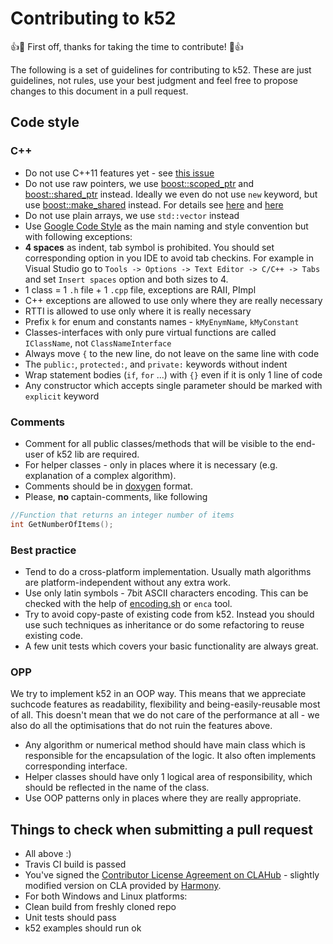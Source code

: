 # Contributing to k52 #

:+1::tada: First off, thanks for taking the time to contribute! :tada::+1:

The following is a set of guidelines for contributing to k52.
 These are just guidelines, not rules, use your best judgment
 and feel free to propose changes to this document in a pull request.

## Code style ##

### C++ ###

- Do not use C++11 features yet - see [this issue](https://github.com/PavelKovalets/k52/issues/12)
- Do not use raw pointers, we use [boost::scoped_ptr](http://www.boost.org/doc/libs/1_61_0/libs/smart_ptr/scoped_ptr.htm)
 and [boost::shared_ptr](http://www.boost.org/doc/libs/1_57_0/libs/smart_ptr/shared_ptr.htm) instead.
 Ideally we even do not use `new` keyword, but use [boost::make_shared](http://www.boost.org/doc/libs/1_57_0/libs/smart_ptr/make_shared.html) instead.
 For details see [here](http://www.rsdn.ru/article/cpp/smartptr.xml) and [here](http://meetingcpp.ru/?page_id=608)
- Do not use plain arrays, we use `std::vector` instead
- Use [Google Code Style](https://google.github.io/styleguide/cppguide.html)
 as the main naming and style convention but with following exceptions:
 - **4 spaces** as indent, tab symbol is prohibited. You should set corresponding option in you IDE to avoid tab checkins.
 For example in Visual Studio go to `Tools -> Options -> Text Editor -> C/C++ -> Tabs` and set `Insert spaces` option and both sizes to 4.
 - 1 class = 1 `.h` file + 1 `.cpp` file, exceptions are RAII, PImpl
 - C++ exceptions are allowed to use only where they are really necessary
 - RTTI is allowed to use only where it is really necessary
 - Prefix `k` for enum and constants names - `kMyEnymName`, `kMyConstant`
 - Classes-interfaces with only pure virtual functions are called `IClassName`, not `ClassNameInterface`
 - Always move `{` to the new line, do not leave on the same line with code
 - The `public:`, `protected:`, and `private:` keywords without indent
 - Wrap statement bodies (`if`, `for` ...) with `{}` even if it is only 1 line of code
 - Any constructor which accepts single parameter should be marked with `explicit` keyword

### Comments ###
- Comment for all public classes/methods that will be visible to the end-user of k52 lib are required. 
- For helper classes - only in places where it is necessary (e.g. explanation of a complex algorithm).
- Comments should be in [doxygen](https://www.stack.nl/~dimitri/doxygen/manual/docblocks.html) format.
- Please, **no** captain-comments, like following 
```C++
//Function that returns an integer number of items
int GetNumberOfItems();
```

### Best practice ###

- Tend to do a cross-platform implementation. Usually math algorithms are platform-independent without any extra work.
- Use only latin symbols - 7bit ASCII characters encoding.
 This can be checked with the help of [encoding.sh](https://github.com/PavelKovalets/k52/blob/develop/tools/encoding.sh) or `enca` tool.
- Try to avoid copy-paste of existing code from k52. Instead you should use such techniques as inheritance or do some refactoring to reuse existing code. 
- A few unit tests which covers your basic functionality are always great.

### OPP ###

We try to implement k52 in an OOP way. This means that we appreciate suchcode features as readability,
 flexibility and being-easily-reusable most of all.
 This doesn't mean that we do not care of the performance at all -
 we also do all the optimisations that do not ruin the features above. 

- Any algorithm or numerical method should have main class which is responsible for the encapsulation of the logic.
 It also often implements corresponding interface.
- Helper classes should have only 1 logical area of responsibility, which should be reflected in the name of the class.
- Use OOP patterns only in places where they are really appropriate.

## Things to check when submitting a pull request ##
- All above :)
- Travis CI build is passed
- You've signed the [Contributor License Agreement on CLAHub](https://www.clahub.com/agreements/PavelKovalets/k52) - slightly modified version on CLA provided by [Harmony](http://harmonyagreements.org/).
- For both Windows and Linux platforms:
 - Clean build from freshly cloned repo
 - Unit tests should pass
 - k52 examples should run ok

